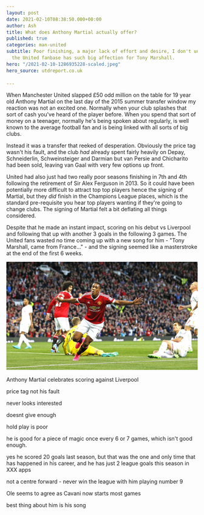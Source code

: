 ```yaml
---
layout: post
date: 2021-02-10T08:38:50.000+00:00
author: Ash
title: What does Anthony Martial actually offer?
published: true
categories: man-united
subtitle: Poor finishing, a major lack of effort and desire, I don't understand why
  the United fanbase has such big affection for Tony Marshall.
hero: "/2021-02-10-1286935228-scaled.jpeg"
hero_source: utdreport.co.uk

---
```

When Manchester United slapped £50 odd million on the table for 19 year old Anthony Martial on the last day of the 2015 summer transfer window my reaction was not an excited one. Normally when your club splashes that sort of cash you've heard of the player before. When you spend that sort of money on a teenager, normally he's being spoken about regularly, is well known to the average football fan and is being linked with all sorts of big clubs.

Instead it was a transfer that reeked of desperation. Obviously the price tag wasn't his fault, and the club _had_ already spent fairly heavily on Depay, Schneiderlin, Schweinsteiger and Darmian but van Persie and Chicharito had been sold, leaving van Gaal with very few options up front.

United had also just had two really poor seasons finishing in 7th and 4th following the retirement of Sir Alex Ferguson in 2013. So it could have been potentially more difficult to attract top top players hence the signing of Martial, but they _did_ finish in the Champions League places, which is the standard pre-requisite you hear top players wanting if they're going to change clubs. The signing of Martial felt a bit deflating all things considered.

Despite that he made an instant impact, scoring on his debut vs Liverpool and following that up with another 3 goals in the following 3 games. The United fans wasted no time coming up with a new song for him - "Tony Marshall, came from France..." - and the signing seemed like a masterstroke at the end of the first 6 weeks.

<picture class="image__full-width"> <img src="/assets/img/2021-02-11-el_pyxswkaqwpzx.jpeg" alt="Martial celebrates vs Liverpool" /> <figcaption>Anthony Martial celebrates scoring against Liverpool</figcaption> </picture>

price tag not his fault

never looks interested

doesnt give enough

hold play is poor

he is good for a piece of magic once every 6 or 7 games, which isn't good enough.

yes he scored 20 goals last season, but that was the one and only time that has happened in his career, and he has just 2 league goals this season in XXX apps

not a centre forward - never win the league with him playing number 9

Ole seems to agree as Cavani now starts most games

best thing about him is his song